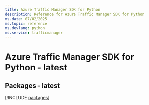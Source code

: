 ```yaml
---
title: Azure Traffic Manager SDK for Python
description: Reference for Azure Traffic Manager SDK for Python
ms.date: 07/02/2025
ms.topic: reference
ms.devlang: python
ms.service: trafficmanager
---
```

# Azure Traffic Manager SDK for Python - latest
## Packages - latest
[!INCLUDE [packages](traffic-manager-index.md)]